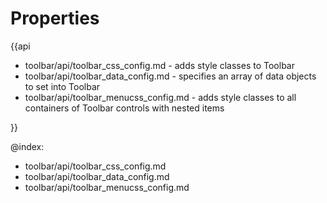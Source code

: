 Properties
=========

{{api

- toolbar/api/toolbar_css_config.md - adds style classes to Toolbar
- toolbar/api/toolbar_data_config.md - specifies an array of data objects to set into Toolbar
- toolbar/api/toolbar_menucss_config.md - adds style classes to all containers of Toolbar controls with nested items

}}

@index:
- toolbar/api/toolbar_css_config.md
- toolbar/api/toolbar_data_config.md 
- toolbar/api/toolbar_menucss_config.md
